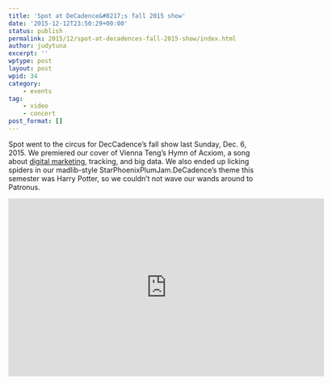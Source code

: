 ```yaml
---
title: 'Spot at DeCadence&#8217;s fall 2015 show'
date: '2015-12-12T23:50:29+00:00'
status: publish
permalink: 2015/12/spot-at-decadences-fall-2015-show/index.html
author: judytuna
excerpt: ''
wptype: post
layout: post
wpid: 34
category:
    - events
tag:
    - video
    - concert
post_format: []
---
```

Spot went to the circus for DecCadence’s fall show last Sunday, Dec. 6, 2015. We premiered our cover of Vienna Teng’s Hymn of Acxiom, a song about [digital marketing](http://www.tomsguide.com/us/vienna-teng-hymn-of-acxiom,news-17663.html), tracking, and big data. We also ended up licking spiders in our madlib-style StarPhoenixPlumJam.DeCadence’s theme this semester was Harry Potter, so we couldn’t not wave our wands around to Patronus.

<iframe allow="accelerometer; autoplay; clipboard-write; encrypted-media; gyroscope; picture-in-picture" allowfullscreen="" frameborder="0" height="352" loading="lazy" src="https://www.youtube.com/embed/Jln7AHi7lw0?list=PLnbkkNH-_t215_10LywNU2YAtQrWFFpyg" title="Spot the Octopus - Hymn of Axciom" width="625"></iframe>